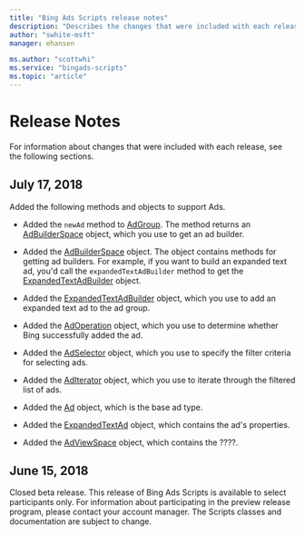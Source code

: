 ```yaml
---
title: "Bing Ads Scripts release notes"
description: "Describes the changes that were included with each release."
author: "swhite-msft"
manager: ehansen

ms.author: "scottwhi"
ms.service: "bingads-scripts"
ms.topic: "article"
---
```


# Release Notes

For information about changes that were included with each release, see the following sections.

## July 17, 2018

Added the following methods and objects to support Ads.

- Added the `newAd` method to [AdGroup](../reference/AdGroup.md). The method returns an [AdBuilderSpace](../reference/AdBuilderSpace.md) object, which you use to get an ad builder.
  
- Added the [AdBuilderSpace](../reference/AdBuilderSpace.md) object. The object contains methods for getting ad builders. For example, if you want to build an expanded text ad, you'd call the `expandedTextAdBuilder` method to get the [ExpandedTextAdBuilder](../reference/ExpandedTextAdBuilder.md) object.

- Added the [ExpandedTextAdBuilder](../reference/ExpandedTextAdBuilder.md) object, which you use to add an expanded text ad to the ad group.

- Added the [AdOperation](../reference/AdOperation.md) object, which you use to determine whether Bing successfully added the ad.

- Added the [AdSelector](../reference/AdSelector.md) object, which you use to specify the filter criteria for selecting ads.

- Added the [AdIterator](../reference/AdIterator.md) object, which you use to iterate through the filtered list of ads.

- Added the [Ad](../reference/Ad.md) object, which is the base ad type.

- Added the [ExpandedTextAd](../reference/ExpandedTextAd.md) object, which contains the ad's properties.

- Added the [AdViewSpace](../reference/AdViewSpace.md) object, which contains the ????.



## June 15, 2018

Closed beta release. This release of Bing Ads Scripts is available to select participants only. For information about participating in the preview release program, please contact your account manager. The Scripts classes and documentation are subject to change.
